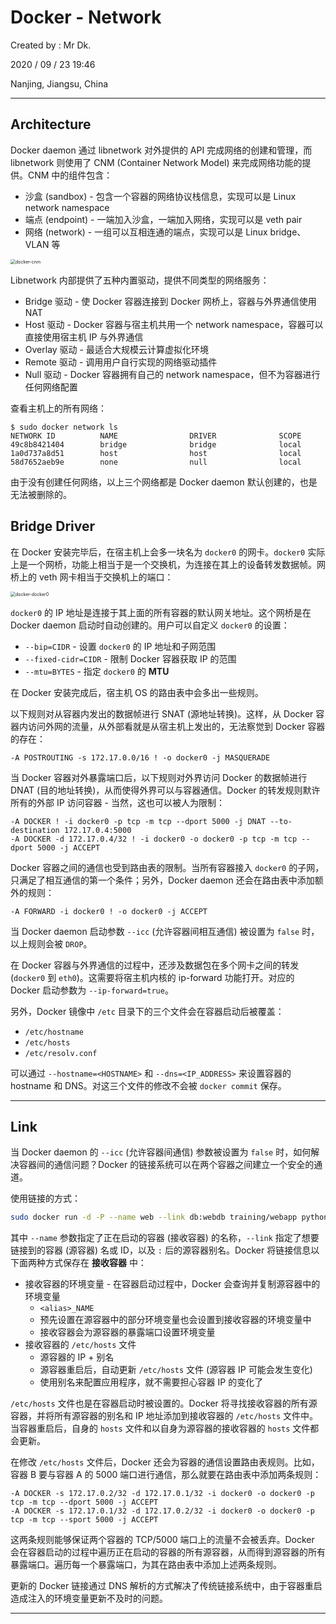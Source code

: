 # Docker - Network

Created by : Mr Dk.

2020 / 09 / 23 19:46

Nanjing, Jiangsu, China

---

## Architecture

Docker daemon 通过 libnetwork 对外提供的 API 完成网络的创建和管理，而 libnetwork 则使用了 CNM (Container Network Model) 来完成网络功能的提供。CNM 中的组件包含：

- 沙盒 (sandbox) - 包含一个容器的网络协议栈信息，实现可以是 Linux network namespace
- 端点 (endpoint) - 一端加入沙盒，一端加入网络，实现可以是 veth pair
- 网络 (network) - 一组可以互相连通的端点，实现可以是 Linux bridge、VLAN 等

<img src="../img/docker-cnm.png" alt="docker-cnm" style="zoom:50%;" />

Libnetwork 内部提供了五种内置驱动，提供不同类型的网络服务：

- Bridge 驱动 - 使 Docker 容器连接到 Docker 网桥上，容器与外界通信使用 NAT
- Host 驱动 - Docker 容器与宿主机共用一个 network namespace，容器可以直接使用宿主机 IP 与外界通信
- Overlay 驱动 - 最适合大规模云计算虚拟化环境
- Remote 驱动 - 调用用户自行实现的网络驱动插件
- Null 驱动 - Docker 容器拥有自己的 network namespace，但不为容器进行任何网络配置

查看主机上的所有网络：

```console
$ sudo docker network ls
NETWORK ID          NAME                DRIVER              SCOPE
49c8b8421404        bridge              bridge              local
1a0d737a8d51        host                host                local
58d7652aeb9e        none                null                local
```

由于没有创建任何网络，以上三个网络都是 Docker daemon 默认创建的，也是无法被删除的。

## Bridge Driver

在 Docker 安装完毕后，在宿主机上会多一块名为 `docker0` 的网卡。`docker0` 实际上是一个网桥，功能上相当于是一个交换机，为连接在其上的设备转发数据帧。网桥上的 veth 网卡相当于交换机上的端口：

<img src="../img/docker-docker0.png" alt="docker-docker0" style="zoom:50%;" />

`docker0` 的 IP 地址是连接于其上面的所有容器的默认网关地址。这个网桥是在 Docker daemon 启动时自动创建的。用户可以自定义 `docker0` 的设置：

- `--bip=CIDR` - 设置 `docker0` 的 IP 地址和子网范围
- `--fixed-cidr=CIDR` - 限制 Docker 容器获取 IP 的范围
- `--mtu=BYTES` - 指定 `docker0` 的 **MTU**

在 Docker 安装完成后，宿主机 OS 的路由表中会多出一些规则。

以下规则对从容器内发出的数据帧进行 SNAT (源地址转换)。这样，从 Docker 容器内访问外网的流量，从外部看就是从宿主机上发出的，无法察觉到 Docker 容器的存在：

```
-A POSTROUTING -s 172.17.0.0/16 ! -o docker0 -j MASQUERADE
```

当 Docker 容器对外暴露端口后，以下规则对外界访问 Docker 的数据帧进行 DNAT (目的地址转换)，从而使得外界可以与容器通信。Docker 的转发规则默许所有的外部 IP 访问容器 - 当然，这也可以被人为限制：

```
-A DOCKER ! -i docker0 -p tcp -m tcp --dport 5000 -j DNAT --to-destination 172.17.0.4:5000
-A DOCKER -d 172.17.0.4/32 ! -i docker0 -o docker0 -p tcp -m tcp --dport 5000 -j ACCEPT
```

Docker 容器之间的通信也受到路由表的限制。当所有容器接入 `docker0` 的子网，只满足了相互通信的第一个条件；另外，Docker daemon 还会在路由表中添加额外的规则：

```
-A FORWARD -i docker0 ! -o docker0 -j ACCEPT
```

当 Docker daemon 启动参数 `--icc` (允许容器间相互通信) 被设置为 `false` 时，以上规则会被 `DROP`。

在 Docker 容器与外界通信的过程中，还涉及数据包在多个网卡之间的转发 (`docker0` 到 `eth0`)。这需要将宿主机内核的 ip-forward 功能打开。对应的 Docker 启动参数为 `--ip-forward=true`。

另外，Docker 镜像中 `/etc` 目录下的三个文件会在容器启动后被覆盖：

- `/etc/hostname`
- `/etc/hosts`
- `/etc/resolv.conf`

可以通过 `--hostname=<HOSTNAME>` 和 `--dns=<IP_ADDRESS>` 来设置容器的 hostname 和 DNS。对这三个文件的修改不会被 `docker commit` 保存。

---

## Link

当 Docker daemon 的 `--icc` (允许容器间通信) 参数被设置为 `false` 时，如何解决容器间的通信问题？Docker 的链接系统可以在两个容器之间建立一个安全的通道。

使用链接的方式：

```bash
sudo docker run -d -P --name web --link db:webdb training/webapp python app.py
```

其中 `--name` 参数指定了正在启动的容器 (接收容器) 的名称，`--link` 指定了想要链接到的容器 (源容器) 名或 ID，以及 `:` 后的源容器别名。Docker 将链接信息以下面两种方式保存在 **接收容器** 中：

- 接收容器的环境变量 - 在容器启动过程中，Docker 会查询并复制源容器中的环境变量
  - `<alias>_NAME`
  - 预先设置在源容器中的部分环境变量也会设置到接收容器的环境变量中
  - 接收容器会为源容器的暴露端口设置环境变量
- 接收容器的 `/etc/hosts` 文件
  - 源容器的 IP + 别名
  - 源容器重启后，自动更新 `/etc/hosts` 文件 (源容器 IP 可能会发生变化)
  - 使用别名来配置应用程序，就不需要担心容器 IP 的变化了

`/etc/hosts` 文件也是在容器启动时被设置的。Docker 将寻找接收容器的所有源容器，并将所有源容器的别名和 IP 地址添加到接收容器的 `/etc/hosts` 文件中。当容器重启后，自身的 `hosts` 文件和以自身为源容器的接收容器的 `hosts` 文件都会更新。

在修改 `/etc/hosts` 文件后，Docker 还会为容器的通信设置路由表规则。比如，容器 B 要与容器 A 的 5000 端口进行通信，那么就要在路由表中添加两条规则：

```
-A DOCKER -s 172.17.0.2/32 -d 172.17.0.1/32 -i docker0 -o docker0 -p tcp -m tcp --dport 5000 -j ACCEPT
-A DOCKER -s 172.17.0.1/32 -d 172.17.0.2/32 -i docker0 -o docker0 -p tcp -m tcp --sport 5000 -j ACCEPT
```

这两条规则能够保证两个容器的 TCP/5000 端口上的流量不会被丢弃。Docker 会在容器启动的过程中遍历正在启动的容器的所有源容器，从而得到源容器的所有暴露端口。遍历每一个暴露端口，为其在路由表中添加上述两条规则。

更新的 Docker 链接通过 DNS 解析的方式解决了传统链接系统中，由于容器重启造成注入的环境变量更新不及时的问题。

---

